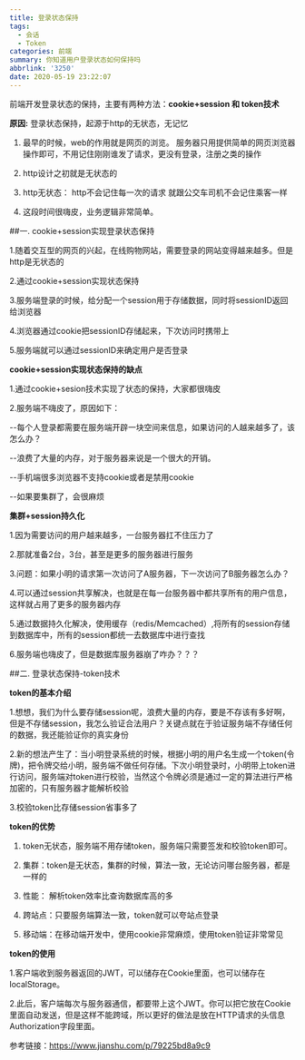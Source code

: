 ```yaml
---
title: 登录状态保持
tags:
  - 会话
  - Token
categories: 前端
summary: 你知道用户登录状态如何保持吗
abbrlink: '3250'
date: 2020-05-19 23:22:07
---
```

前端开发登录状态的保持，主要有两种方法：**cookie+session 和 token技术**

**原因:**   登录状态保持，起源于http的无状态，无记忆

1. 最早的时候，web的作用就是网页的浏览。  服务器只用提供简单的网页浏览器操作即可，不用记住刚刚谁发了请求，更没有登录，注册之类的操作

2. http设计之初就是无状态的

3. http无状态： http不会记住每一次的请求  就跟公交车司机不会记住乘客一样

4. 这段时间很嗨皮，业务逻辑非常简单。

##一. cookie+session实现登录状态保持



1.随着交互型的网页的兴起，在线购物网站，需要登录的网站变得越来越多。但是http是无状态的

2.通过cookie+session实现状态保持

3.服务端登录的时候，给分配一个session用于存储数据，同时将sessionID返回给浏览器

4.浏览器通过cookie把sessionID存储起来，下次访问时携带上

5.服务端就可以通过sessionID来确定用户是否登录

**cookie+session实现状态保持的缺点**

1.通过cookie+sesion技术实现了状态的保持，大家都很嗨皮

2.服务端不嗨皮了，原因如下：

  --每个人登录都需要在服务端开辟一块空间来信息，如果访问的人越来越多了，该怎么办？

  --浪费了大量的内存，对于服务器来说是一个很大的开销。

  --手机端很多浏览器不支持cookie或者是禁用cookie

  --如果要集群了，会很麻烦

 **集群+session持久化**

1.因为需要访问的用户越来越多，一台服务器扛不住压力了

2.那就准备2台，3台，甚至是更多的服务器进行服务

3.问题：如果小明的请求第一次访问了A服务器，下一次访问了B服务器怎么办？

4.可以通过session共享解决，也就是在每一台服务器中都共享所有的用户信息，这样就占用了更多的服务器内存

5.通过数据持久化解决，使用缓存（redis/Memcached）,将所有的session存储到数据库中，所有的session都统一去数据库中进行查找

6.服务端也嗨皮了，但是数据库服务器崩了咋办？？？

##二. 登录状态保持-token技术

**token的基本介绍**

1.想想，我们为什么要存储session呢，浪费大量的内存，要是不存该有多好啊，但是不存储session，我怎么验证合法用户？关键点就在于验证服务端不存储任何的数据，我还能验证你的真实身份

2.新的想法产生了：当小明登录系统的时候，根据小明的用户名生成一个token(令牌)，把令牌交给小明，服务端不做任何存储。下次小明登录时，小明带上token进行访问，服务端对token进行校验，当然这个令牌必须是通过一定的算法进行严格加密的，只有服务器才能解析校验

3.校验token比存储session省事多了

**token的优势**

1. token无状态，服务端不用存储token，服务端只需要签发和校验token即可。

2. 集群：token是无状态，集群的时候，算法一致，无论访问哪台服务器，都是一样的

3. 性能： 解析token效率比查询数据库高的多

4. 跨站点：只要服务端算法一致，token就可以夸站点登录

5. 移动端：在移动端开发中，使用cookie非常麻烦，使用token验证非常常见

**token的使用**

1.客户端收到服务器返回的JWT，可以储存在Cookie里面，也可以储存在localStorage。

2.此后，客户端每次与服务器通信，都要带上这个JWT。你可以把它放在Cookie里面自动发送，但是这样不能跨域，所以更好的做法是放在HTTP请求的头信息Authorization字段里面。


参考链接：https://www.jianshu.com/p/79225bd8a9c9